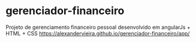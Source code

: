 # gerenciador-financeiro
Projeto de gerenciamento financeiro pessoal desenvolvido em angularJs + HTML + CSS
https://alexandervieira.github.io/gerenciador-financeiro/app/
